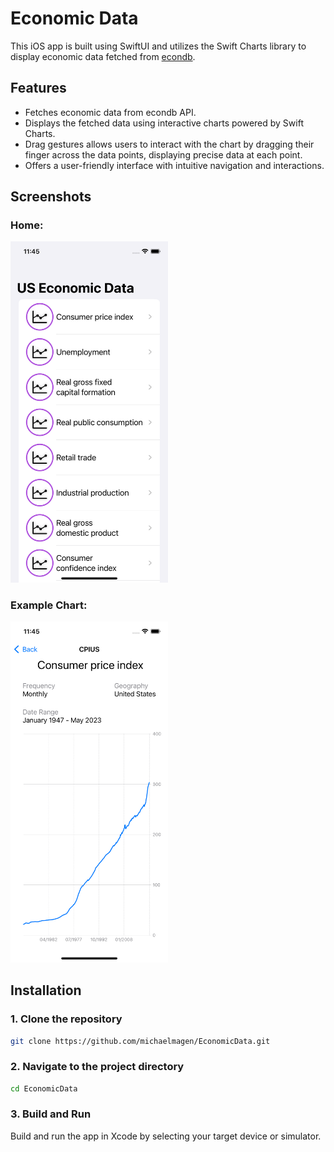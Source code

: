 # Economic Data

This iOS app is built using SwiftUI and utilizes the Swift Charts library to display economic data fetched from [econdb](https://www.econdb.com/home).

## Features

- Fetches economic data from econdb API.
- Displays the fetched data using interactive charts powered by Swift Charts.
- Drag gestures allows users to interact with the chart by dragging their finger across the data points, displaying precise data at each point.
- Offers a user-friendly interface with intuitive navigation and interactions.

## Screenshots

### Home:

<img src="./Screenshots/Screenshot_Home.png" width=50% height=50%>

### Example Chart:

<img src="./Screenshots/Screenshot_Chart.png" width=50% height=50%>

## Installation

### 1. Clone the repository

```bash
git clone https://github.com/michaelmagen/EconomicData.git
```

### 2. Navigate to the project directory

```bash
cd EconomicData
```

### 3. Build and Run

Build and run the app in Xcode by selecting your target device or simulator.
